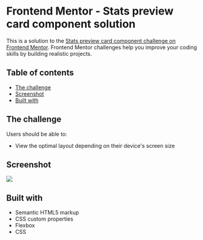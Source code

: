 # Frontend Mentor - Stats preview card component solution

This is a solution to the [Stats preview card component challenge on Frontend Mentor](https://www.frontendmentor.io/challenges/stats-preview-card-component-8JqbgoU62). Frontend Mentor challenges help you improve your coding skills by building realistic projects. 

## Table of contents

  - [The challenge](#the-challenge)
  - [Screenshot](#screenshot)
  - [Built with](#built-with)

## The challenge

Users should be able to:

- View the optimal layout depending on their device's screen size

## Screenshot

![](./demo.gif)

## Built with

- Semantic HTML5 markup
- CSS custom properties
- Flexbox
- CSS
